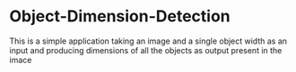 # Object-Dimension-Detection
This is a simple application taking an image and a single object width as an input and producing dimensions of all the objects as output present in the imace
